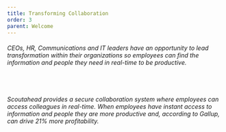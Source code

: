 ```yaml
---
title: Transforming Collaboration
order: 3
parent: Welcome
---
```



###### CEOs, HR, Communications and IT leaders have an opportunity to lead transformation within their organizations so employees can find the information and people they need in real-time to be productive. &nbsp;&nbsp;

&nbsp;

###### Scoutahead provides a secure collaboration system where employees can access colleagues in real-time. When employees have instant access to information and people they are more productive and, according to Gallup, can drive 21% more profitability.